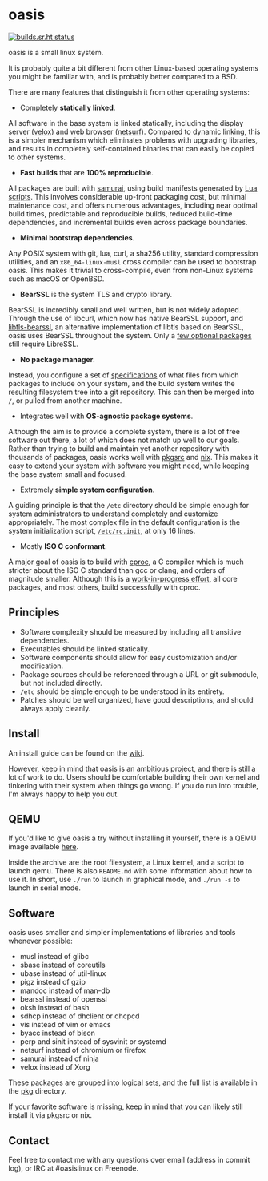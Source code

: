 # oasis

[![builds.sr.ht status](https://builds.sr.ht/~mcf/oasis/commits/.build.yml.svg)](https://builds.sr.ht/~mcf/oasis/commits/.build.yml)

oasis is a small linux system.

It is probably quite a bit different from other Linux-based operating
systems you might be familiar with, and is probably better compared
to a BSD.

There are many features that distinguish it from other operating
systems:

* Completely **statically linked**.

All software in the base system is linked statically, including the
display server ([velox]) and web browser ([netsurf]). Compared to
dynamic linking, this is a simpler mechanism which eliminates
problems with upgrading libraries, and results in completely
self-contained binaries that can easily be copied to other systems.

[velox]: https://github.com/michaelforney/velox
[netsurf]: https://www.netsurf-browser.org

* **Fast builds** that are **100% reproducible**.

All packages are built with [samurai], using build manifests generated
by [Lua scripts]. This involves considerable up-front packaging
cost, but minimal maintenance cost, and offers numerous advantages,
including near optimal build times, predictable and reproducible
builds, reduced build-time dependencies, and incremental builds
even across package boundaries.

[samurai]: https://github.com/michaelforney/samurai
[Lua scripts]: https://github.com/oasislinux/oasis/blob/master/pkg/nasm/gen.lua

* **Minimal bootstrap dependencies**.

Any POSIX system with git, lua, curl, a sha256 utility, standard
compression utilities, and an `x86_64-linux-musl` cross compiler
can be used to bootstrap oasis. This makes it trivial to cross-compile,
even from non-Linux systems such as macOS or OpenBSD.

* **BearSSL** is the system TLS and crypto library.

BearSSL is incredibly small and well written, but is not widely
adopted. Through the use of libcurl, which now has native BearSSL
support, and [libtls-bearssl], an alternative implementation of
libtls based on BearSSL, oasis uses BearSSL throughout the system.
Only a [few optional packages] still require LibreSSL.

[libtls-bearssl]: https://sr.ht/~mcf/libtls-bearssl
[few optional packages]: https://github.com/oasislinux/oasis/issues/14

* **No package manager**.

Instead, you configure a set of [specifications] of what files from
which packages to include on your system, and the build system
writes the resulting filesystem tree into a git repository. This
can then be merged into `/`, or pulled from another machine.

[specifications]: https://github.com/oasislinux/oasis/blob/master/config.def.lua#L12-L15

* Integrates well with **OS-agnostic package systems**.

Although the aim is to provide a complete system, there is a lot
of free software out there, a lot of which does not match up well
to our goals. Rather than trying to build and maintain yet another
repository with thousands of packages, oasis works well with [pkgsrc]
and [nix]. This makes it easy to extend your system with software
you might need, while keeping the base system small and focused.

[pkgsrc]: https://github.com/oasislinux/oasis/wiki/pkgsrc
[nix]: https://nixos.org/nix

* Extremely **simple system configuration**.

A guiding principle is that the `/etc` directory should be simple
enough for system administrators to understand completely and
customize appropriately. The most complex file in the default
configuration is the system initialization script, [`/etc/rc.init`],
at only 16 lines.

[`/etc/rc.init`]: https://github.com/oasislinux/etc/blob/master/rc.init

* Mostly **ISO C conformant**.

A major goal of oasis is to build with [cproc], a C compiler which
is much stricter about the ISO C standard than gcc or clang, and
orders of magnitude smaller. Although this is a [work-in-progress
effort], all core packages, and most others, build successfully
with cproc.

[cproc]: https://sr.ht/~mcf/cproc
[work-in-progress effort]: https://github.com/oasislinux/oasis/issues/13

## Principles

* Software complexity should be measured by including all transitive
  dependencies.
* Executables should be linked statically.
* Software components should allow for easy customization and/or
  modification.
* Package sources should be referenced through a URL or git submodule,
  but not included directly.
* `/etc` should be simple enough to be understood in its entirety.
* Patches should be well organized, have good descriptions, and
  should always apply cleanly.

## Install

An install guide can be found on the [wiki].

However, keep in mind that oasis is an ambitious project, and there
is still a lot of work to do. Users should be comfortable building
their own kernel and tinkering with their system when things go wrong.
If you do run into trouble, I'm always happy to help you out.

[wiki]: https://github.com/michaelforney/oasis/wiki

## QEMU

If you'd like to give oasis a try without installing it yourself,
there is a QEMU image available [here][qemu-image].

Inside the archive are the root filesystem, a Linux kernel, and a
script to launch qemu. There is also `README.md` with some information
about how to use it. In short, use `./run` to launch in graphical
mode, and `./run -s` to launch in serial mode.

[qemu-image]: https://patchouli.sr.ht/builds.sr.ht/artifacts/~mcf/356456/5af47a3cf086151c/oasis-qemu.tar.xz

## Software

oasis uses smaller and simpler implementations of libraries and
tools whenever possible:

- musl instead of glibc
- sbase instead of coreutils
- ubase instead of util-linux
- pigz instead of gzip
- mandoc instead of man-db
- bearssl instead of openssl
- oksh instead of bash
- sdhcp instead of dhclient or dhcpcd
- vis instead of vim or emacs
- byacc instead of bison
- perp and sinit instead of sysvinit or systemd
- netsurf instead of chromium or firefox
- samurai instead of ninja
- velox instead of Xorg

These packages are grouped into logical [sets], and the full list
is available in the [pkg] directory.

If your favorite software is missing, keep in mind that you can
likely still install it via pkgsrc or nix.

[sets]: https://github.com/oasislinux/oasis/blob/master/sets.lua
[pkg]: https://github.com/oasislinux/oasis/blob/master/pkg

## Contact

Feel free to contact me with any questions over email (address in commit
log), or IRC at #oasislinux on Freenode.
